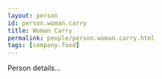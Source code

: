 ```yaml
---
layout: person
id: person.woman.carry
title: Woman Carry
permalink: people/person.woman.carry.html
tags: [company.food]
---
```


Person details...
